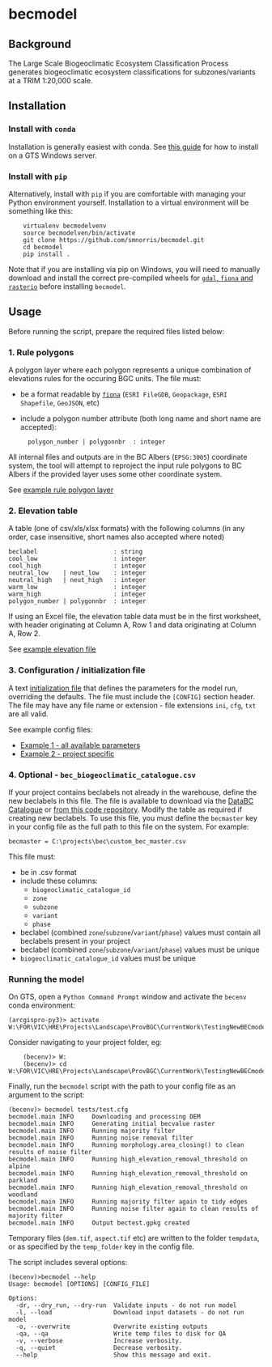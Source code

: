 # becmodel

## Background

The Large Scale Biogeoclimatic Ecosystem Classification Process generates biogeoclimatic ecosystem classifications for subzones/variants at a TRIM 1:20,000 scale.


## Installation


### Install with `conda`

Installation is generally easiest with conda.  See [this guide](doc/gts_install.md) for how to install on a GTS Windows server.

### Install with `pip`

Alternatively, install with `pip` if you are comfortable with managing your Python environment yourself. Installation to a virtual environment will be something like this:

        virtualenv becmodelvenv
        source becmodelven/bin/activate
        git clone https://github.com/smnorris/becmodel.git
        cd becmodel
        pip install .

Note that if you are installing via pip on Windows, you will need to manually download and install the correct pre-compiled wheels for [`gdal`, `fiona` and `rasterio`](https://www.lfd.uci.edu/~gohlke/pythonlibs/#gdal) before installing `becmodel`.


## Usage

Before running the script, prepare the required files listed below:

### 1. Rule polygons

A polygon layer where each polygon represents a unique combination of elevations rules for the occuring BGC units. The file must:

- be a format readable by [`fiona`](https://github.com/Toblerity/Fiona) (`ESRI FileGDB`, `Geopackage`, `ESRI Shapefile`, `GeoJSON`, etc)
- include a polygon number attribute (both long name and short name are accepted):

        polygon_number | polygonnbr  : integer

All internal files and outputs are in the BC Albers (`EPSG:3005`) coordinate system, the tool will attempt to reproject the input rule polygons to BC Albers if the provided layer uses some other coordinate system.

See [example rule polygon layer](examples/robson/rulepolys.geojson)

### 2. Elevation table

A table (one of csv/xls/xlsx formats) with the following columns (in any order, case insensitive, short names also accepted where noted)


    beclabel                     : string
    cool_low                     : integer
    cool_high                    : integer
    neutral_low    | neut_low    : integer
    neutral_high   | neut_high   : integer
    warm_low                     : integer
    warm_high                    : integer
    polygon_number | polygonnbr  : integer

If using an Excel file, the elevation table data must be in the first worksheet, with header originating at Column A, Row 1 and data originating at Column A, Row 2.

See [example elevation file](examples/robson/elevation.csv)

### 3. Configuration / initialization file

A text [initialization file](https://docs.python.org/3/library/configparser.html#supported-ini-file-structure) that defines the parameters for the model run, overriding the defaults. The file must include the `[CONFIG]` section header. The file may have any file name or extension - file extensions `ini`, `cfg`, `txt` are all valid.

See example config files:

- [Example 1 - all available parameters](sample_config.cfg)
- [Example 2 - project specific](examples/robson/robson.cfg)


### 4. Optional - `bec_biogeoclimatic_catalogue.csv`

If your project contains beclabels not already in the warehouse, define the new beclabels in this file. The file is available to download via the [DataBC Catalogue](https://catalogue.data.gov.bc.ca/dataset/bec-map-attribute-catalogue) or [from this code repository](becmodel/data/bec_biogeoclimatic_catalogue.csv). Modify the table as required if creating new beclabels. To use this file, you must define the `becmaster` key in your config file as the full path to this file on the system. For example:

`becmaster = C:\projects\bec\custom_bec_master.csv`

This file must:

- be in .csv format
- include these columns:
    + `biogeoclimatic_catalogue_id`
    + `zone`
    + `subzone`
    + `variant`
    + `phase`
- beclabel (combined `zone`/`subzone`/`variant`/`phase`) values must contain all beclabels present in your project
- beclabel (combined `zone`/`subzone`/`variant`/`phase`) values must be unique
- `biogeoclimatic_catalogue_id` values must be unique


###  Running the model

On GTS, open a `Python Command Prompt` window and activate the `becenv` conda environment:

    (arcgispro-py3)> activate W:\FOR\VIC\HRE\Projects\Landscape\ProvBGC\CurrentWork\TestingNewBECmodel2019\becmodel\becenv

Consider navigating to your project folder, eg:

        (becenv)> W:
        (becenv)> cd W:\FOR\VIC\HRE\Projects\Landscape\ProvBGC\CurrentWork\TestingNewBECmodel2019\robson

Finally, run the `becmodel` script with the path to your config file as an argument to the script:


    (becenv)> becmodel tests/test.cfg
    becmodel.main INFO     Downloading and processing DEM
    becmodel.main INFO     Generating initial becvalue raster
    becmodel.main INFO     Running majority filter
    becmodel.main INFO     Running noise removal filter
    becmodel.main INFO     Running morphology.area_closing() to clean results of noise filter
    becmodel.main INFO     Running high_elevation_removal_threshold on alpine
    becmodel.main INFO     Running high_elevation_removal_threshold on parkland
    becmodel.main INFO     Running high_elevation_removal_threshold on woodland
    becmodel.main INFO     Running majority filter again to tidy edges
    becmodel.main INFO     Running noise filter again to clean results of majority filter
    becmodel.main INFO     Output bectest.gpkg created

Temporary files (`dem.tif`, `aspect.tif` etc) are written to the folder `tempdata`,
or as specified by the `temp_folder` key in the config file.

The script includes several options:

    (becenv)>becmodel --help
    Usage: becmodel [OPTIONS] [CONFIG_FILE]

    Options:
      -dr, --dry_run, --dry-run  Validate inputs - do not run model
      -l, --load                 Download input datasets - do not run model
      -o, --overwrite            Overwrite existing outputs
      -qa, --qa                  Write temp files to disk for QA
      -v, --verbose              Increase verbosity.
      -q, --quiet                Decrease verbosity.
      --help                     Show this message and exit.